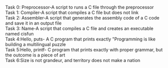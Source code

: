 Task 0: Preprocessor-A script to runs a C file through the preprocessor\
Task 1: Compiler-A script that compiles a C file but does not link\
Task 2: Assembler-A script that generates the assembly code of a C code and save it in an output file\
Task 3: Name-A script that compiles a C file and creates an executable named cisfun\
Task 4:Hello, puts- A  C program that prints exactly "Programming is like building a multilingual puzzle\
Task 5:Hello, printf- C program that prints exactly with proper grammar, but the outcome is a piece of art\
Task 6:Size is not grandeur, and territory does not make a nation
